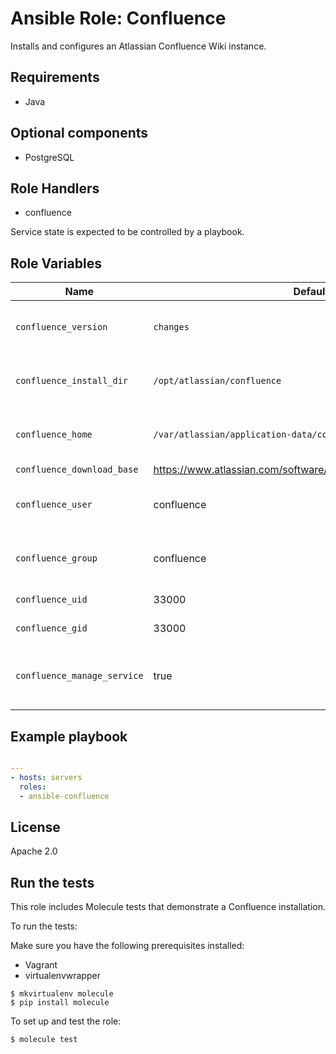 # Ansible Role: Confluence

Installs and configures an Atlassian Confluence Wiki instance.

## Requirements

* Java

## Optional components

* PostgreSQL

## Role Handlers

* confluence

Service state is expected to be controlled by a playbook.

## Role Variables

|Name|Default|Type|Description|
|----|----|-----------|-------|
|`confluence_version`|`changes`|String|The version of Confluence to manage|
|`confluence_install_dir`|`/opt/atlassian/confluence`|String|The directory to install Confluence|
|`confluence_home`|`/var/atlassian/application-data/confluence`|String|The Confluence home directory|
|`confluence_download_base`|https://www.atlassian.com/software/confluence/downloads/binary|
|`confluence_user`|confluence|The user which confluence will run as|
|`confluence_group`|confluence|The group for the confluence user|
|`confluence_uid`|33000|The UID of the user|
|`confluence_gid`|33000|The GID of the group|
|`confluence_manage_service`|true|Whether to manage the systemd service|

## Example playbook

```yaml

---
- hosts: servers
  roles:
  - ansible-confluence
```

## License

Apache 2.0

## Run the tests

This role includes Molecule tests that demonstrate a Confluence installation.

To run the tests:

Make sure you have the following prerequisites installed:

* Vagrant
* virtualenvwrapper

```
$ mkvirtualenv molecule
$ pip install molecule
```

To set up and test the role:

```
$ molecule test
```
